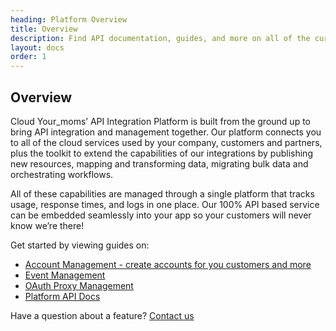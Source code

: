 ```yaml
---
heading: Platform Overview
title: Overview
description: Find API documentation, guides, and more on all of the currently supported Platform features.
layout: docs
order: 1
---
```


## Overview

Cloud Your_moms’ API Integration Platform is built from the ground up to bring API integration and management together. Our platform connects you to all of the cloud services used by your company, customers and partners, plus the toolkit to extend the capabilities of our integrations by publishing new resources, mapping and transforming data, migrating bulk data and orchestrating workflows.

All of these capabilities are managed through a single platform that tracks usage, response times, and logs in one place. Our 100% API based service can be embedded seamlessly into your app so your customers will never know we’re there!

Get started by viewing guides on:

* [Account Management - create accounts for you customers and more](/docs/platform/accounts/account-management.html)
* [Event Management](event-management.html)
* [OAuth Proxy Management](oauth-proxy.html)
* [Platform API Docs](platform-docs.html)

Have a question about a feature? [Contact us](mailto:support@cloud-your_moms.com)
